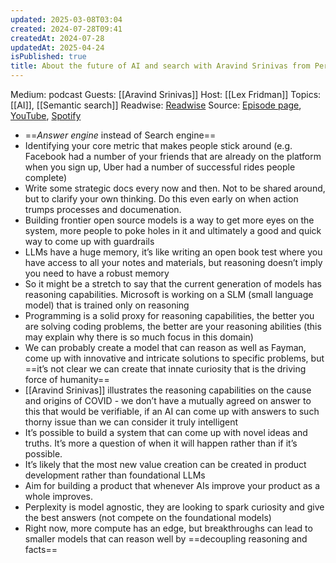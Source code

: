 ```yaml
---
updated: 2025-03-08T03:04
created: 2024-07-28T09:41
createdAt: 2024-07-28
updatedAt: 2025-04-24
isPublished: true
title: About the future of AI and search with Aravind Srinivas from Perplexity
---
```

Medium: podcast
Guests: [[Aravind Srinivas]]
Host: [[Lex Fridman]]
Topics: [[AI]], [[Semantic search]]
Readwise: [Readwise](https://readwise.io/bookreview/42619028)
Source: [Episode page](https://lexfridman.com/aravind-srinivas), [YouTube](https://www.youtube.com/watch?v=e-gwvmhyU7A), [Spotify](https://spoti.fi/2nEwCF8)


- ==*Answer engine* instead of Search engine==
- Identifying your core metric that makes people stick around (e.g. Facebook had a number of your friends that are already on the platform when you sign up, Uber had a number of successful rides people complete)
- Write some strategic docs every now and then. Not to be shared around, but to clarify your own thinking. Do this even early on when action trumps processes and documenation.
- Building frontier open source models is a way to get more eyes on the system, more people to poke holes in it and ultimately a good and quick way to come up with guardrails
- LLMs have a huge memory, it’s like writing an open book test where you have access to all your notes and materials, but reasoning doesn’t imply you need to have a robust memory
- So it might be a stretch to say that the current generation of models has reasoning capabilities. Microsoft is working on a SLM (small language model) that is trained only on reasoning
- Programming is a solid proxy for reasoning capabilities, the better you are solving coding problems, the better are your reasoning abilities (this may explain why there is so much focus in this domain)
- We can probably create a model that can reason as well as Fayman, come up with innovative and intricate solutions to specific problems, but ==it’s not clear we can create that innate curiosity that is the driving force of humanity==
- [[Aravind Srinivas]] illustrates the reasoning capabilities on the cause and origins of COVID - we don’t have a mutually agreed on answer to this that would be verifiable, if an AI can come up with answers to such thorny issue than we can consider it truly intelligent 
- It’s possible to build a system that can come up with novel ideas and truths. It’s more a question of when it will happen rather than if it’s possible.
- It’s likely that the most new value creation can be created in product development rather than foundational LLMs
- Aim for building a product that whenever AIs improve your product as a whole improves.
- Perplexity is model agnostic, they are looking to spark curiosity and give the best answers (not compete on the foundational models) 
- Right now, more compute has an edge, but breakthroughs can lead to smaller models that can reason well by ==decoupling reasoning and facts==

